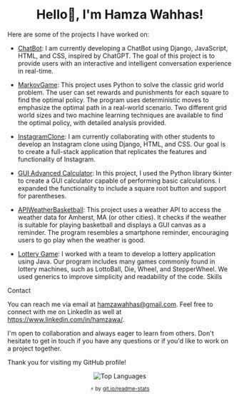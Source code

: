 
<h1 align="center">Hello👋, I'm Hamza Wahhas!</h1>

Here are some of the projects I have worked on:

- [ChatBot](https://github.com/Hamoozi/ChatBot): I am currently developing a ChatBot using Django, JavaScript, HTML, and CSS, inspired by ChatGPT. The goal of this project is to provide users with an interactive and intelligent conversation experience in real-time.

- [MarkovGame](https://github.com/Hamoozi/MarkovGame): This project uses Python to solve the classic grid world problem. The user can set rewards and punishments for each square to find the optimal policy. The program uses deterministic moves to emphasize the optimal path in a real-world scenario. Two different grid world sizes and two machine learning techniques are available to find the optimal policy, with detailed analysis provided.
  
- [InstagramClone](https://github.com/Hamoozi/InstagramClone): I am currently collaborating with other students to develop an Instagram clone using Django, HTML, and CSS. Our goal is to create a full-stack application that replicates the features and functionality of Instagram.

- [GUI Advanced Calculator](https://github.com/Hamoozi/GUI-Advanced-Calculator): In this project, I used the Python library tkinter to create a GUI calculator capable of performing basic calculations. I expanded the functionality to include a square root button and support for parentheses.

- [APIWeatherBasketball](https://github.com/Hamoozi/APIWeatherBasketball): This project uses a weather API to access the weather data for Amherst, MA (or other cities). It checks if the weather is suitable for playing basketball and displays a GUI canvas as a reminder. The program resembles a smartphone reminder, encouraging users to go play when the weather is good.

- [Lottery Game](https://github.com/Hamoozi/LotteryGame): I worked with a team to develop a lottery application using Java. Our program includes many games commonly found in lottery machines, such as LottoBall, Die, Wheel, and StepperWheel. We used generics to improve simplicity and readability of the code.
Skills


Contact

You can reach me via email at hamzawahhas@gmail.com. Feel free to connect with me on LinkedIn as well at https://www.linkedin.com/in/hamzawa/.

I'm open to collaboration and always eager to learn from others. Don't hesitate to get in touch if you have any questions or if you'd like to work on a project together.

Thank you for visiting my GitHub profile! 
<div align="center">
  <div>
    <img align="center" src="https://github-readme-stats.vercel.app/api/top-langs/?username=Hamoozi&layout=compact&theme=radical&cache_seconds=300&hide_border=true&count_private=false" alt="Top Languages"/>
    </br>
    <sub><p align="center">⚡️ by <a target="_blank" href="https://git.io/readme-stats">git.io/readme-stats</a></p></sub>
  <div>
